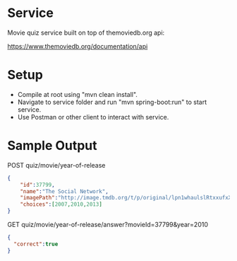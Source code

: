 # Service

Movie quiz service built on top of themoviedb.org api:

https://www.themoviedb.org/documentation/api

# Setup
- Compile at root using "mvn clean install".
- Navigate to service folder and run "mvn spring-boot:run" to start service.
- Use Postman or other client to interact with service.

# Sample Output

POST quiz/movie/year-of-release

```json
{
	"id":37799,
	"name":"The Social Network",
	"imagePath":"http://image.tmdb.org/t/p/original/lpn1whaulslRtxxufxX9lhEQ0Bn.jpg",
	"choices":[2007,2010,2013]
}
```

GET quiz/movie/year-of-release/answer?movieId=37799&year=2010

```json
{
  "correct":true
}
```

